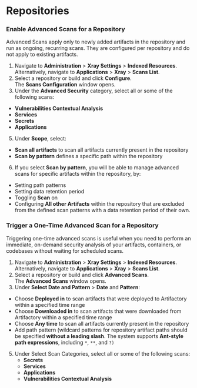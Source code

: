 # Repositories

### Enable Advanced Scans for a Repository

Advanced Scans apply only to newly added artifacts in the repository and run as ongoing, recurring scans. They are configured per repository and do not apply to existing artifacts.

1. Navigate to **Administration** > **Xray Settings** > **Indexed Resources**.\
   Alternatively, navigate to **Applications** > **Xray** > **Scans List**.
2. Select a repository or build and click **Configure**.\
   The **Scans Configuration** window opens.
3. Under the **Advanced Security** category, select all or some of the following scans:

* **Vulnerabilities Contextual Analysis**
* **Services**
* **Secrets**
* **Applications**

5. Under **Scope**, select:

* **Scan all artifacts** to scan all artifacts currently present in the repository
* **Scan by pattern** defines a specific path within the repository

6. If you select **Scan by pattern**, you will be able to manage advanced scans for specific artifacts within the repository, by:

* Setting path patterns&#x20;
* Setting data retention period
* Toggling **Scan** on&#x20;
* Configuring **All other Artifacts** within the repository that are excluded from the defined scan patterns with a data retention period of their own.&#x20;

### Trigger a One-Time Advanced Scan for a Repository

Triggering one-time advanced scans is useful when you need to perform an immediate, on-demand security analysis of your artifacts, containers, or codebases without waiting for scheduled scans.

1. Navigate to **Administration** > **Xray Settings** > **Indexed Resources**.\
   Alternatively, navigate to **Applications** > **Xray** > **Scans List**.
2. Select a repository or build and click **Advanced Scans**.\
   The **Advanced Scans** window opens.
3. Under **Select Date and Pattern** > **Date** and **Pattern**:

* Choose **Deployed in** to scan artifacts that were deployed to Artifactory within a specified time range
* Choose **Downloaded in** to scan artifacts that were downloaded from Artifactory within a specified time range
* Choose **Any time** to scan all artifacts currently present in the repository
* Add path pattern (wildcard patterns for repository artifact paths should be specified **without a leading slash**. The system supports **Ant-style path expressions**, including `*`, `**`, and `?)`

5. Under Select Scan Categories, select all or some of the following scans:
   * **Secrets**
   * **Services**
   * **Applications**
   * **Vulnerabilities Contextual Analysis**
